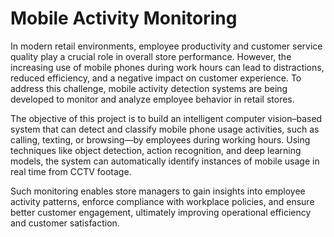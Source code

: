 # Mobile Activity Monitoring
In modern retail environments, employee productivity and customer service quality play a crucial role in overall store performance. However, the increasing use of mobile phones during work hours can lead to distractions, reduced efficiency, and a negative impact on customer experience. To address this challenge, mobile activity detection systems are being developed to monitor and analyze employee behavior in retail stores.

The objective of this project is to build an intelligent computer vision–based system that can detect and classify mobile phone usage activities, such as calling, texting, or browsing—by employees during working hours. Using techniques like object detection, action recognition, and deep learning models, the system can automatically identify instances of mobile usage in real time from CCTV footage.

Such monitoring enables store managers to gain insights into employee activity patterns, enforce compliance with workplace policies, and ensure better customer engagement, ultimately improving operational efficiency and customer satisfaction.
